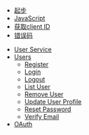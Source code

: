 - [起步](/README.md)
 - [JavaScript](/quick_start/javascript.md)
 - [获取client ID](/quick_start/howto.md)
 - [错误码](/quick_start/error_code.md)
 [^_^]:<[Python](/quick_start/python.md)>
 [^_^]:<[PHP](/quick_start/php.md)>
- [User Service](/user_service/user_service.md)
 - [Users](/user_service/user_service.md)
   - [Register](/user_service/add_user.md)
   - [Login](/user_service/login.md)
   - [Logout](/user_service/logout.md)
   - [List User](/user_service/get_user.md)   
   - [Remove User](/user_service/remove_user.md)
   - [Update User Profile](/user_service/update_user.md)
   - [Reset Password](/user_service/reset_password.md)
   - [Verify Email](/user_service/verify_email.md)
- [OAuth](/oauth/oauth.md)

[^_^]:<
      - [Email Service](guide.md)
       - [Send Emails]()
       - [Providers]()
         - [ - Get Email Providers]()
         - [ - Save Email Providers]()
       - [Templates]()
         - [ - Get Email Templates]()
         - [ - Save Email Templates]()
         - [ - Enable/Disable Email Templates]()
      - [oAuth Service](guide.md)
        - [Get oAuth Service]()
        - [Save oAuth Service]()
        - [Enable/Disable oAuth Service]()>